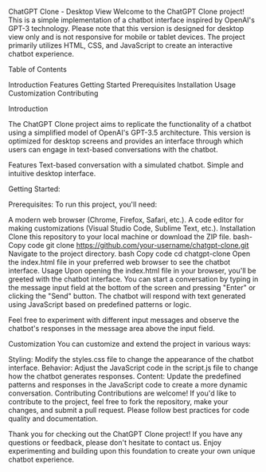 ChatGPT Clone - Desktop View
Welcome to the ChatGPT Clone project! This is a simple implementation of a chatbot interface inspired by OpenAI's GPT-3 technology. Please note that this version is designed for desktop view only and is not responsive for mobile or tablet devices. The project primarily utilizes HTML, CSS, and JavaScript to create an interactive chatbot experience.

Table of Contents

Introduction
Features
Getting Started
Prerequisites
Installation
Usage
Customization
Contributing
 
Introduction

The ChatGPT Clone project aims to replicate the functionality of a chatbot using a simplified model of OpenAI's GPT-3.5 architecture. This version is optimized for desktop screens and provides an interface through which users can engage in text-based conversations with the chatbot.

Features
Text-based conversation with a simulated chatbot.
Simple and intuitive desktop interface.
 
 Getting Started:
 
Prerequisites:
To run this project, you'll need:

A modern web browser (Chrome, Firefox, Safari, etc.).
A code editor for making customizations (Visual Studio Code, Sublime Text, etc.).
Installation
Clone this repository to your local machine or download the ZIP file.
bash-Copy code
git clone https://github.com/your-username/chatgpt-clone.git
Navigate to the project directory.
bash
Copy code
cd chatgpt-clone
Open the index.html file in your preferred web browser to see the chatbot interface.
Usage
Upon opening the index.html file in your browser, you'll be greeted with the chatbot interface. You can start a conversation by typing in the message input field at the bottom of the screen and pressing "Enter" or clicking the "Send" button. The chatbot will respond with text generated using JavaScript based on predefined patterns or logic.

Feel free to experiment with different input messages and observe the chatbot's responses in the message area above the input field.

Customization
You can customize and extend the project in various ways:

Styling: Modify the styles.css file to change the appearance of the chatbot interface.
Behavior: Adjust the JavaScript code in the script.js file to change how the chatbot generates responses.
Content: Update the predefined patterns and responses in the JavaScript code to create a more dynamic conversation.
Contributing
Contributions are welcome! If you'd like to contribute to the project, feel free to fork the repository, make your changes, and submit a pull request. Please follow best practices for code quality and documentation.

 

Thank you for checking out the ChatGPT Clone project! If you have any questions or feedback, please don't hesitate to contact us. Enjoy experimenting and building upon this foundation to create your own unique chatbot experience.
